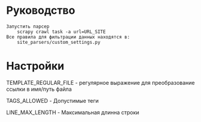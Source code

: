 # Руководство
    Запустить парсер
        scrapy crawl task -a url=URL_SITE
    Все правила для фильтрации данных находятся в:
        site_parsers/custom_settings.py
        
# Настройки

TEMPLATE_REGULAR_FILE - регулярное выражение для преобразование ссылки в имя/путь файла

TAGS_ALLOWED - Допустимые теги

LINE_MAX_LENGTH - Максимальная длинна строки